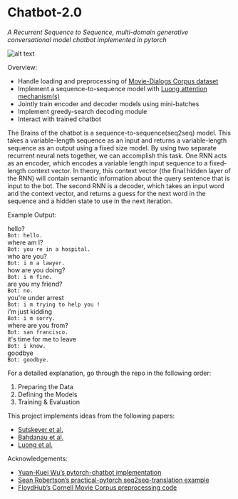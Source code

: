 # Chatbot-2.0
_A Recurrent Sequence to Sequence, multi-domain generative conversational model chatbot implemented in pytorch_

![alt text](https://blog.snapengage.com/wp-content/blogs.dir/3/files/2018/07/chatbot-blog-banner-72618.png)

Overview: 

* Handle loading and preprocessing of [Movie-Dialogs Corpus dataset](https://www.cs.cornell.edu/~cristian/Cornell_Movie-Dialogs_Corpus.html) 
* Implement a sequence-to-sequence model with [Luong attention mechanism(s)](https://arxiv.org/abs/1508.04025)
* Jointly train encoder and decoder models using mini-batches
* Implement greedy-search decoding module
* Interact with trained chatbot

The Brains of the chatbot is a sequence-to-sequence(seq2seq) model. This takes a variable-length sequence as an input and returns a variable-length sequence as an output using a fixed size model. By using two separate recurrent neural nets together, we can accomplish this task. One RNN acts as an encoder, which encodes a variable length input sequence to a fixed-length context vector. In theory, this context vector (the final hidden layer of the RNN) will contain semantic information about the query sentence that is input to the bot. The second RNN is a decoder, which takes an input word and the context vector, and returns a guess for the next word in the sequence and a hidden state to use in the next iteration.

Example Output:

hello?<br/>
`Bot: hello.`<br/>
where am I?<br/>
`Bot: you re in a hospital.`<br/>
who are you?<br/>
`Bot: i m a lawyer.`<br/>
how are you doing?<br/>
`Bot: i m fine.`<br/>
are you my friend?<br/>
`Bot: no.`<br/>
you're under arrest<br/>
`Bot: i m trying to help you !`<br/>
i'm just kidding<br/>
`Bot: i m sorry.`<br/>
where are you from?<br/>
`Bot: san francisco.`<br/>
it's time for me to leave<br/>
`Bot: i know.`<br/>
goodbye<br/>
`Bot: goodbye.`<br/>


For a detailed explanation, go through the repo in the following order: 
1. Preparing the Data
2. Defining the Models
3. Training & Evaluation


This project implements ideas from the following papers:
* [Sutskever et al.](https://arxiv.org/abs/1409.3215)
* [Bahdanau et al.](https://arxiv.org/abs/1409.0473)
* [Luong et al.](https://arxiv.org/abs/1508.04025)

Acknowledgements:
* [Yuan-Kuei Wu’s pytorch-chatbot implementation](https://github.com/ywk991112/pytorch-chatbot)
* [Sean Robertson’s practical-pytorch seq2seq-translation example]( https://github.com/spro/practical-pytorch/tree/master/seq2seq-translation)
* [FloydHub’s Cornell Movie Corpus preprocessing code]( https://github.com/floydhub/textutil-preprocess-cornell-movie-corpus)
